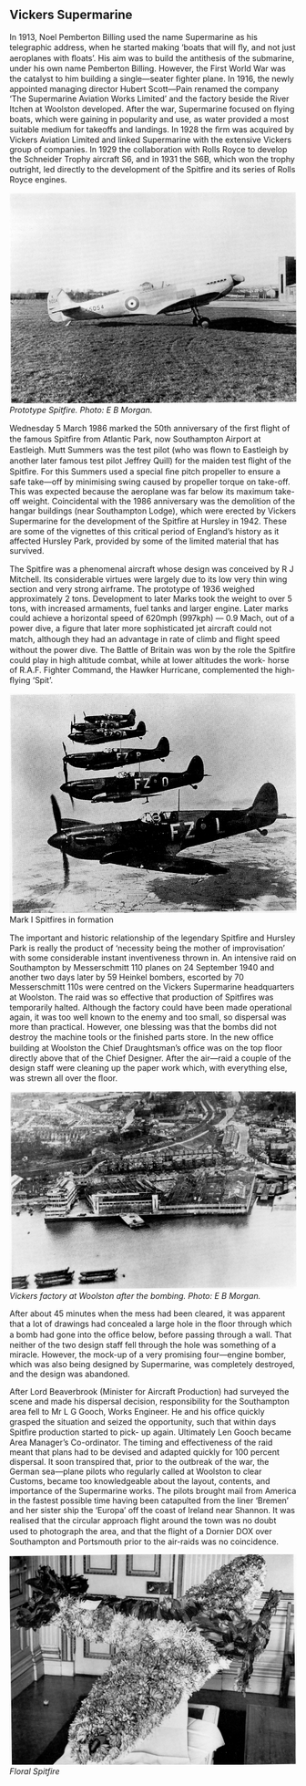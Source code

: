 ## Vickers Supermarine

In 1913, Noel Pemberton Billing used the
name Supermarine as his telegraphic
address, when he started making ‘boats that
will ﬂy, and not just aeroplanes with ﬂoats’.
His aim was to build the antithesis of the
submarine, under his own name Pemberton
Billing. However, the First World War was
the catalyst to him building a single—seater
ﬁghter plane. In 1916, the newly appointed
managing director Hubert Scott—Pain
renamed the company ‘The Supermarine
Aviation Works Limited’ and the factory
beside the River Itchen at Woolston
developed. After the war, Supermarine
focused on ﬂying boats, which were gaining in
popularity and use, as water provided a most
suitable medium for takeoffs and landings. In
1928 the ﬁrm was acquired by Vickers
Aviation Limited and linked Supermarine
with the extensive Vickers group of
companies. In 1929 the collaboration with
Rolls Royce to develop the Schneider Trophy
aircraft S6, and in 1931 the S6B, which won
the trophy outright, led directly to the
development of the Spitﬁre and its series of
Rolls Royce engines.


![Photo](prototype-spitfire.jpg)
*Prototype Spitfire. Photo: E B Morgan.*


Wednesday 5 March 1986 marked the 50th
anniversary of the ﬁrst ﬂight of the famous
Spitﬁre from Atlantic Park, now
Southampton Airport at Eastleigh. Mutt
Summers was the test pilot (who was ﬂown to
Eastleigh by another later famous test pilot
Jeffrey Quill) for the maiden test ﬂight of the
Spitﬁre. For this Summers used a special ﬁne
pitch propeller to ensure a safe take—off by
minimising swing caused by propeller torque
on take-off. This was expected because the
aeroplane was far below its maximum take-
off weight. Coincidental with the 1986
anniversary was the demolition of the hangar
buildings (near Southampton Lodge), which
were erected by Vickers Supermarine for the
development of the Spitﬁre at Hursley in
1942\. These are some of the vignettes of this
critical period of England’s history as it
affected Hursley Park, provided by some of
the limited material that has survived.

The Spitﬁre was a phenomenal aircraft whose
design was conceived by R J Mitchell. Its
considerable virtues were largely due to its
low very thin wing section and very strong
airframe. The prototype of 1936 weighed
approximately 2 tons. Development to later
Marks took the weight to over 5 tons, with
increased armaments, fuel tanks and larger
engine. Later marks could achieve a
horizontal speed of 620mph (997kph) — 0.9
Mach, out of a power dive, a ﬁgure that later
more sophisticated jet aircraft could not
match, although they had an advantage in
rate of climb and ﬂight speed without the
power dive. The Battle of Britain was won by
the role the Spitﬁre could play in high altitude
combat, while at lower altitudes the work-
horse of R.A.F. Fighter Command, the
Hawker Hurricane, complemented the high-
ﬂying ‘Spit’.

   
![Photo](mark1-spitfires.jpg)
Mark I Spitfires in formation
 

The important and historic relationship of the
legendary Spitﬁre and Hursley Park is really
the product of ‘necessity being the mother of
improvisation’ with some considerable instant
inventiveness thrown in. An intensive raid on
Southampton by Messerschmitt 110 planes on
24 September 1940 and another two days
later by 59 Heinkel bombers, escorted by 70
Messerschmitt 110s were centred on the
Vickers Supermarine headquarters at
Woolston. The raid was so effective that
production of Spitﬁres was temporarily
halted. Although the factory could have been
made operational again, it was too well known
to the enemy and too small, so dispersal was
more than practical. However, one blessing
was that the bombs did not destroy the
machine tools or the ﬁnished parts store. In
the new ofﬁce building at Woolston the Chief
Draughtsman’s ofﬁce was on the top ﬂoor
directly above that of the Chief Designer.
After the air—raid a couple of the design staff
were cleaning up the paper work which, with
everything else, was strewn all over the ﬂoor.


![Photo](vickers-factory.jpg)
*Vickers factory at Woolston after the bombing. Photo: E B Morgan.*


After about 45 minutes when the mess had
been cleared, it was apparent that a lot of
drawings had concealed a large hole in the
ﬂoor through which a bomb had gone into the
ofﬁce below, before passing through a wall.
That neither of the two design staff fell
through the hole was something of a miracle.
However, the mock-up of a very promising
four—engine bomber, which was also being
designed by Supermarine, was completely
destroyed, and the design was abandoned.

After Lord Beaverbrook (Minister for Aircraft
Production) had surveyed the scene and made
his dispersal decision, responsibility for the
Southampton area fell to Mr L G Gooch, Works
Engineer. He and his ofﬁce quickly grasped the
situation and seized the opportunity, such that
within days Spitﬁre production started to pick-
up again. Ultimately Len Gooch became Area
Manager’s Co-ordinator. The timing and
effectiveness of the raid meant that plans had to
be devised and adapted quickly for 100 percent
dispersal. It soon transpired that, prior to the
outbreak of the war, the German sea—plane
pilots who regularly called at Woolston to clear
Customs, became too knowledgeable about the
layout, contents, and importance of the
Supermarine works. The pilots brought mail
from America in the fastest possible time having
been catapulted from the liner ‘Bremen’ and her
sister ship the ‘Europa’ off the coast of Ireland
near Shannon. It was realised that the circular
approach ﬂight around the town was no doubt
used to photograph the area, and that the ﬂight
of a Dornier DOX over Southampton and
Portsmouth prior to the air-raids was no
coincidence.


![Photo](floral-spitfire.jpg)
*Floral Spitfire*






